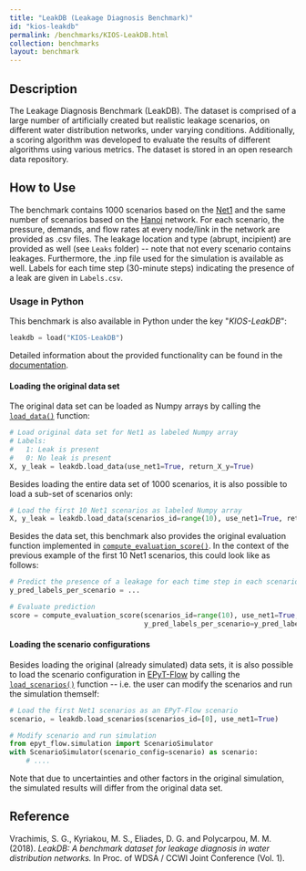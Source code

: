 ```yaml
---
title: "LeakDB (Leakage Diagnosis Benchmark)"
id: "kios-leakdb"
permalink: /benchmarks/KIOS-LeakDB.html
collection: benchmarks
layout: benchmark
---
```



## Description

The Leakage Diagnosis Benchmark (LeakDB). The dataset is comprised of a large number of artificially
created but realistic leakage scenarios, on different water distribution networks, under varying
conditions. Additionally, a scoring algorithm was developed to evaluate the results of different
algorithms using various metrics. The dataset is stored in an open research data repository.

## How to Use

The benchmark contains 1000 scenarios based on the [Net1](../benchmarks/network-Net1.html) and
the same number of scenarios based on the [Hanoi](../benchmarks/network-Hanoi.html) network.
For each scenario, the pressure, demands, and flow rates at every node/link in the
network are provided as .csv files. The leakage location and type (abrupt, incipient) are provided
as well (see ```Leaks``` folder) -- note that not every scenario contains leakages.
Furthermore, the .inp file used for the simulation is available as well.
Labels for each time step (30-minute steps) indicating the presence of a leak
are given in ```Labels.csv```.

### Usage in Python

This benchmark is also available in Python under the key "*KIOS-LeakDB*":
```python
leakdb = load("KIOS-LeakDB")
```

Detailed information about the provided functionality can be found in the
[documentation](https://water-benchmark-hub.readthedocs.io/en/stable/water_benchmark_hub.leakdb.html#module-water_benchmark_hub.leakdb.leakdb).

#### Loading the original data set

The original data set can be loaded as Numpy arrays by calling the
[```load_data()```](https://water-benchmark-hub.readthedocs.io/en/stable/water_benchmark_hub.leakdb.html#water_benchmark_hub.leakdb.leakdb.LeakDB.load_data)
function:
```python
# Load original data set for Net1 as labeled Numpy array
# Labels:
#   1: Leak is present
#   0: No leak is present
X, y_leak = leakdb.load_data(use_net1=True, return_X_y=True)
```

Besides loading the entire data set of 1000 scenarios, it is also possible to load a sub-set
of scenarios only:
```python
# Load the first 10 Net1 scenarios as labeled Numpy array
X, y_leak = leakdb.load_data(scenarios_id=range(10), use_net1=True, return_X_y=True)
```

Besides the data set, this benchmark also provides the original evaluation function implemented in
[```compute_evaluation_score()```](https://water-benchmark-hub.readthedocs.io/en/stable/water_benchmark_hub.leakdb.html#water_benchmark_hub.leakdb.leakdb.LeakDB.compute_evaluation_score).
In the context of the previous example of the first 10 Net1 scenarios, this could look
like as follows:
```python
# Predict the presence of a leakage for each time step in each scenario
y_pred_labels_per_scenario = ...

# Evaluate prediction
score = compute_evaluation_score(scenarios_id=range(10), use_net1=True,
                                 y_pred_labels_per_scenario=y_pred_labels_per_scenario)
```

#### Loading the scenario configurations

Besides loading the original (already simulated) data sets, it is also possible to load the
scenario configuration in [EPyT-Flow](https://github.com/WaterFutures/EPyT-Flow) by calling
the [```load_scenarios()```](https://water-benchmark-hub.readthedocs.io/en/stable/water_benchmark_hub.leakdb.html#water_benchmark_hub.leakdb.leakdb.LeakDB.load_scenarios)
function -- i.e. the user can modify the scenarios and run the simulation themself:
```python
# Load the first Net1 scenarios as an EPyT-Flow scenario
scenario, = leakdb.load_scenarios(scenarios_id=[0], use_net1=True)

# Modify scenario and run simulation
from epyt_flow.simulation import ScenarioSimulator
with ScenarioSimulator(scenario_config=scenario) as scenario:
    # ....
```
Note that due to uncertainties and other factors in the original simulation, the simulated
results will differ from the original data set.


## Reference

Vrachimis, S. G., Kyriakou, M. S., Eliades, D. G. and Polycarpou, M. M. (2018).
*LeakDB: A benchmark dataset for leakage diagnosis in water distribution networks.*
In Proc. of WDSA / CCWI Joint Conference (Vol. 1).
[<i class="bi bi-link"></i>](https://doi.org/10.5281/zenodo.1313116)